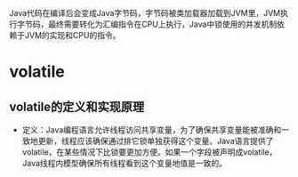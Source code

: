 Java代码在编译后会变成Java字节码，字节码被类加载器加载到JVM里，JVM执行字节码，最终需要转化为汇编指令在CPU上执行，Java中锁使用的并发机制依赖于JVM的实现和CPU的指令。  
# volatile
## volatile的定义和实现原理
+ 定义：Java编程语言允许线程访问共享变量，为了确保共享变量能被准确和一致地更新，线程应该确保通过排它锁单独获得这个变量。Java语言提供了volatile，在某些情况下比锁要更加方便。如果一个字段被声明成volatile，Java线程内模型确保所有线程看到这个变量地值是一致的。